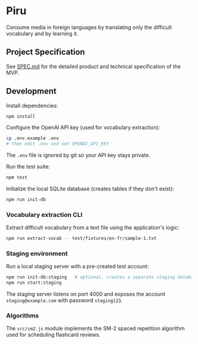 # Piru

Consume media in foreign languages by translating only the difficult vocabulary and by learning it.

## Project Specification

See [SPEC.md](./SPEC.md) for the detailed product and technical specification of the MVP.

## Development

Install dependencies:

```bash
npm install
```

Configure the OpenAI API key (used for vocabulary extraction):

```bash
cp .env.example .env
# then edit .env and set OPENAI_API_KEY
```

The `.env` file is ignored by git so your API key stays private.

Run the test suite:

```bash
npm test
```

Initialize the local SQLite database (creates tables if they don't exist):

```bash
npm run init-db
```

### Vocabulary extraction CLI

Extract difficult vocabulary from a text file using the application's logic:

```bash
npm run extract-vocab -- test/fixtures/en-fr/sample-1.txt
```

### Staging environment

Run a local staging server with a pre-created test account:

```bash
npm run init-db:staging   # optional, creates a separate staging database
npm run start:staging
```

The staging server listens on port 4000 and exposes the account `staging@example.com` with password `staging123`.

### Algorithms

The `src/sm2.js` module implements the SM-2 spaced repetition algorithm used
for scheduling flashcard reviews.
